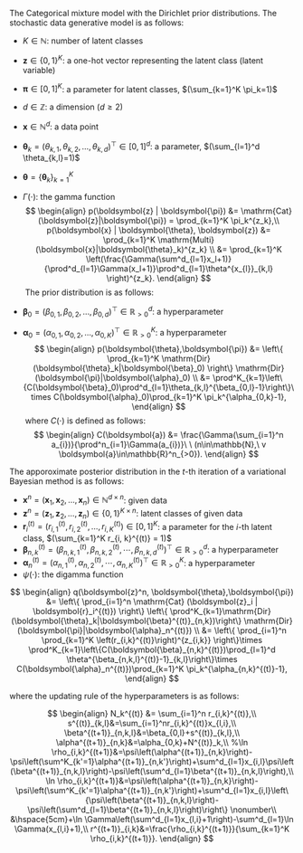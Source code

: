 <!-- Document Author
Yasushi Esaki <esakiful@gmail.com>
-->

The Categorical mixture model with the Dirichlet prior distributions. The stochastic data generative model is as follows:
​

* $K \in \mathbb{N}$: number of latent classes
* $\boldsymbol{z} \in \{ 0, 1 \}^K$: a one-hot vector representing the latent class (latent variable)
* $\boldsymbol{\pi} \in [0, 1]^K$: a parameter for latent classes, $(\sum_{k=1}^K \pi_k=1)$
* $d \in \mathbb{Z}$: a dimension $(d \geq 2)$
* $\boldsymbol{x} \in \mathbb{N}^d$: a data point
* $\boldsymbol{\theta}_k=(\theta_{k,1},\theta_{k,2},\dots,\theta_{k,d})^\top \in [0, 1]^d$: a parameter, $(\sum_{l=1}^d \theta_{k,l}=1)$
* $\boldsymbol{\theta} = \{ \boldsymbol{\theta}_k \}_{k=1}^K$
* $\Gamma (\cdot)$: the gamma function
​
$$
\begin{align}
    p(\boldsymbol{z} | \boldsymbol{\pi}) &= \mathrm{Cat}(\boldsymbol{z}|\boldsymbol{\pi}) = \prod_{k=1}^K \pi_k^{z_k},\\
    p(\boldsymbol{x} | \boldsymbol{\theta}, \boldsymbol{z}) &= \prod_{k=1}^K \mathrm{Multi}(\boldsymbol{x}|\boldsymbol{\theta}_k)^{z_k} \\
    &= \prod_{k=1}^K \left(\frac{\Gamma(\sum^d_{l=1}x_l+1)}{\prod^d_{l=1}\Gamma(x_l+1)}\prod^d_{l=1}\theta^{x_{l}}_{k,l}  \right)^{z_k}.
\end{align}
$$
​
The prior distribution is as follows:
​

* $\boldsymbol{\beta}_0=(\beta_{0,1},\beta_{0,2},\dots,\beta_{0,d})^\top \in \mathbb{R}^{d}_{>0}$: a hyperparameter
* $\boldsymbol{\alpha}_0=(\alpha_{0,1},\alpha_{0,2},\dots,\alpha_{0,K})^\top \in \mathbb{R}_{> 0}^K$: a hyperparameter
​
$$
\begin{align}
    p(\boldsymbol{\theta},\boldsymbol{\pi}) &= \left\{ \prod_{k=1}^K \mathrm{Dir}(\boldsymbol{\theta}_k|\boldsymbol{\beta}_0) \right\} \mathrm{Dir}(\boldsymbol{\pi}|\boldsymbol{\alpha}_0) \\
    &=  \prod^K_{k=1}\left\{C(\boldsymbol{\beta}_0)\prod^d_{l=1}\theta_{k,l}^{\beta_{0,l}-1}\right\}\times C(\boldsymbol{\alpha}_0)\prod_{k=1}^K \pi_k^{\alpha_{0,k}-1},
\end{align}
$$
​
where $C(\cdot)$ is defined as follows:
​
$$
\begin{align}
    C(\boldsymbol{a}) &= \frac{\Gamma(\sum_{i=1}^n a_{i})}{\prod^n_{i=1}\Gamma(a_{i})}\ \ (n\in\mathbb{N},\ v \boldsymbol{a}\in\mathbb{R}^n_{>0}).
\end{align}
$$

The apporoximate posterior distribution in the $t$-th iteration of a variational Bayesian method is as follows:

* $\boldsymbol{x}^n = (\boldsymbol{x}_1, \boldsymbol{x}_2, \dots , \boldsymbol{x}_n) \in \mathbb{N}^{d \times n}$: given data
* $\boldsymbol{z}^n = (\boldsymbol{z}_1, \boldsymbol{z}_2, \dots , \boldsymbol{z}_n) \in \{ 0, 1 \}^{K \times n}$: latent classes of given data
* $\boldsymbol{r}_i^{(t)} = (r_{i,1}^{(t)}, r_{i,2}^{(t)}, \dots , r_{i,K}^{(t)}) \in [0, 1]^K$: a parameter for the $i$-th latent class, $(\sum_{k=1}^K r_{i, k}^{(t)} = 1)$
* $\boldsymbol{\beta}_{n,k}^{(t)}=(\beta^{(t)}_{n,k,1},\beta^{(t)}_{n,k,2},\cdots,\beta^{(t)}_{n,k,d})^\top \in \mathbb{R}_{> 0}^d$: a hyperparameter
* $\boldsymbol{\alpha}_n^{(t)}=(\alpha^{(t)}_{n,1},\alpha^{(t)}_{n,2},\cdots,\alpha^{(t)}_{n,K})^\top \in \mathbb{R}_{> 0}^K$: a hyperparameter
* $\psi (\cdot)$: the digamma function

$$
\begin{align}
    q(\boldsymbol{z}^n, \boldsymbol{\theta},\boldsymbol{\pi}) &= \left\{ \prod_{i=1}^n \mathrm{Cat} (\boldsymbol{z}_i | \boldsymbol{r}_i^{(t)}) \right\} \left\{  \prod^K_{k=1}\mathrm{Dir}(\boldsymbol{\theta}_k|\boldsymbol{\beta}^{(t)}_{n,k})\right\} \mathrm{Dir}(\boldsymbol{\pi}|\boldsymbol{\alpha}_n^{(t)}) \\
    &= \left\{ \prod_{i=1}^n \prod_{k=1}^K \left(r_{i,k}^{(t)}\right)^{z_{i,k}} \right\}\times \prod^K_{k=1}\left\{C(\boldsymbol{\beta}_{n,k}^{(t)})\prod_{l=1}^d \theta^{\beta_{n,k,l}^{(t)}-1}_{k,l}\right\}\times C(\boldsymbol{\alpha}_n^{(t)})\prod_{k=1}^K \pi_k^{\alpha_{n,k}^{(t)}-1},
\end{align}
$$

where the updating rule of the hyperparameters is as follows:

$$
\begin{align}
    N_k^{(t)} &= \sum_{i=1}^n r_{i,k}^{(t)},\\
    s^{(t)}_{k,l}&=\sum_{i=1}^nr_{i,k}^{(t)}x_{l,i},\\
    \beta^{(t+1)}_{n,k,l}&=\beta_{0,l}+s^{(t)}_{k,l},\\
    \alpha^{(t+1)}_{n,k}&=\alpha_{0,k}+N^{(t)}_k,\\
    %\ln \rho_{i,k}^{(t+1)}&=\psi\left(\alpha^{(t+1)}_{n,k}\right)-\psi\left(\sum^K_{k'=1}\alpha^{(t+1)}_{n,k'}\right)+\sum^d_{l=1}x_{i,l}\psi\left(\beta^{(t+1)}_{n,k,l}\right)-\psi\left(\sum^d_{l=1}\beta^{(t+1)}_{n,k,l}\right),\\
    \ln \rho_{i,k}^{(t+1)}&=\psi\left(\alpha^{(t+1)}_{n,k}\right)-\psi\left(\sum^K_{k'=1}\alpha^{(t+1)}_{n,k'}\right)+\sum^d_{l=1}x_{i,l}\left\{\psi\left(\beta^{(t+1)}_{n,k,l}\right)-\psi\left(\sum^d_{l=1}\beta^{(t+1)}_{n,k,l}\right)\right\} \nonumber\\
    &\hspace{5cm}+\ln \Gamma\left(\sum^d_{l=1}x_{l,i}+1\right)-\sum^d_{l=1}\ln \Gamma(x_{l,i}+1),\\
    r^{(t+1)}_{i,k}&=\frac{\rho_{i,k}^{(t+1)}}{\sum_{k=1}^K \rho_{i,k}^{(t+1)}}.
\end{align}
$$
